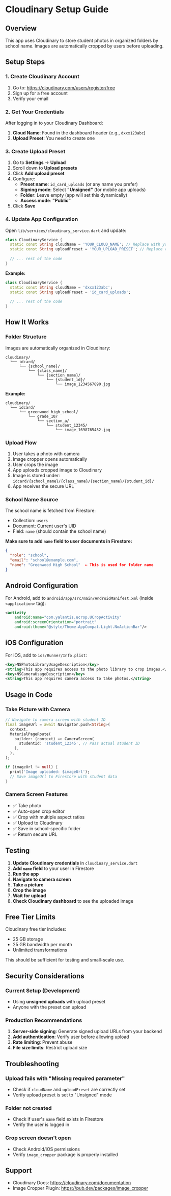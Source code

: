 # Cloudinary Setup Guide

## Overview

This app uses Cloudinary to store student photos in organized folders by school name. Images are automatically cropped by users before uploading.

## Setup Steps

### 1. Create Cloudinary Account

1. Go to: https://cloudinary.com/users/register/free
2. Sign up for a free account
3. Verify your email

### 2. Get Your Credentials

After logging in to your Cloudinary Dashboard:

1. **Cloud Name**: Found in the dashboard header (e.g., `dxxx123abc`)
2. **Upload Preset**: You need to create one

### 3. Create Upload Preset

1. Go to **Settings** → **Upload**
2. Scroll down to **Upload presets**
3. Click **Add upload preset**
4. Configure:
   - **Preset name**: `id_card_uploads` (or any name you prefer)
   - **Signing mode**: Select **"Unsigned"** (for mobile app uploads)
   - **Folder**: Leave empty (app will set this dynamically)
   - **Access mode**: **"Public"**
5. Click **Save**

### 4. Update App Configuration

Open `lib/services/cloudinary_service.dart` and update:

```dart
class CloudinaryService {
  static const String cloudName = 'YOUR_CLOUD_NAME'; // Replace with your cloud name
  static const String uploadPreset = 'YOUR_UPLOAD_PRESET'; // Replace with your preset name
  
  // ... rest of the code
}
```

**Example:**
```dart
class CloudinaryService {
  static const String cloudName = 'dxxx123abc';
  static const String uploadPreset = 'id_card_uploads';
  
  // ... rest of the code
}
```

## How It Works

### Folder Structure

Images are automatically organized in Cloudinary:

```
cloudinary/
  └── idcard/
      └── {school_name}/
          └── {class_name}/
              └── {section_name}/
                  └── {student_id}/
                      └── image_1234567890.jpg
```

**Example:**
```
cloudinary/
  └── idcard/
      └── greenwood_high_school/
          └── grade_10/
              └── section_a/
                  └── student_12345/
                      └── image_1698765432.jpg
```

### Upload Flow

1. User takes a photo with camera
2. Image cropper opens automatically
3. User crops the image
4. App uploads cropped image to Cloudinary
5. Image is stored under: `idcard/{school_name}/{class_name}/{section_name}/{student_id}/`
6. App receives the secure URL

### School Name Source

The school name is fetched from Firestore:
- Collection: `users`
- Document: Current user's UID
- Field: `name` (should contain the school name)

**Make sure to add `name` field to user documents in Firestore:**

```json
{
  "role": "school",
  "email": "school@example.com",
  "name": "Greenwood High School"  ← This is used for folder name
}
```

## Android Configuration

For Android, add to `android/app/src/main/AndroidManifest.xml` (inside `<application>` tag):

```xml
<activity
    android:name="com.yalantis.ucrop.UCropActivity"
    android:screenOrientation="portrait"
    android:theme="@style/Theme.AppCompat.Light.NoActionBar"/>
```

## iOS Configuration

For iOS, add to `ios/Runner/Info.plist`:

```xml
<key>NSPhotoLibraryUsageDescription</key>
<string>This app requires access to the photo library to crop images.</string>
<key>NSCameraUsageDescription</key>
<string>This app requires camera access to take photos.</string>
```

## Usage in Code

### Take Picture with Camera

```dart
// Navigate to camera screen with student ID
final imageUrl = await Navigator.push<String>(
  context,
  MaterialPageRoute(
    builder: (context) => CameraScreen(
      studentId: 'student_12345', // Pass actual student ID
    ),
  ),
);

if (imageUrl != null) {
  print('Image uploaded: $imageUrl');
  // Save imageUrl to Firestore with student data
}
```

### Camera Screen Features

- ✅ Take photo
- ✅ Auto-open crop editor
- ✅ Crop with multiple aspect ratios
- ✅ Upload to Cloudinary
- ✅ Save in school-specific folder
- ✅ Return secure URL

## Testing

1. **Update Cloudinary credentials** in `cloudinary_service.dart`
2. **Add `name` field** to your user in Firestore
3. **Run the app**
4. **Navigate to camera screen**
5. **Take a picture**
6. **Crop the image**
7. **Wait for upload**
8. **Check Cloudinary dashboard** to see the uploaded image

## Free Tier Limits

Cloudinary free tier includes:
- 25 GB storage
- 25 GB bandwidth per month
- Unlimited transformations

This should be sufficient for testing and small-scale use.

## Security Considerations

### Current Setup (Development)
- Using **unsigned uploads** with upload preset
- Anyone with the preset can upload

### Production Recommendations
1. **Server-side signing**: Generate signed upload URLs from your backend
2. **Add authentication**: Verify user before allowing upload
3. **Rate limiting**: Prevent abuse
4. **File size limits**: Restrict upload size

## Troubleshooting

### Upload fails with "Missing required parameter"
- Check if `cloudName` and `uploadPreset` are correctly set
- Verify upload preset is set to "Unsigned" mode

### Folder not created
- Check if user's `name` field exists in Firestore
- Verify the user is logged in

### Crop screen doesn't open
- Check Android/iOS permissions
- Verify `image_cropper` package is properly installed

## Support

- Cloudinary Docs: https://cloudinary.com/documentation
- Image Cropper Plugin: https://pub.dev/packages/image_cropper

